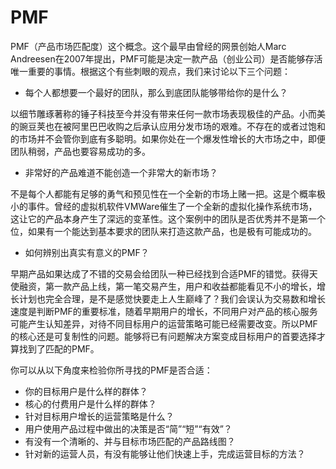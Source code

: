 # PMF 

PMF（产品市场匹配度）这个概念。这个最早由曾经的网景创始人Marc Andreesen在2007年提出，PMF可能是决定一款产品（创业公司）是否能够存活唯一重要的事情。根据这个有些刺眼的观点，我们来讨论以下三个问题：

- 每个人都想要一个最好的团队，那么到底团队能够带给你的是什么？

以细节雕琢著称的锤子科技至今并没有带来任何一款市场表现极佳的产品。小而美的豌豆荚也在被阿里巴巴收购之后承认应用分发市场的艰难。不存在的或者过饱和的市场并不会管你到底有多聪明。如果你处在一个爆发性增长的大市场之中，即便团队稍弱，产品也要容易成功的多。

- 非常好的产品难道不能创造一个非常大的新市场？

不是每个人都能有足够的勇气和预见性在一个全新的市场上赌一把。这是个概率极小的事件。曾经的虚拟机软件VMWare催生了一个全新的虚拟化操作系统市场，这让它的产品本身产生了深远的变革性。这个案例中的团队是否优秀并不是第一个位，如果有一个能达到基本要求的团队来打造这款产品，也是极有可能成功的。

- 如何辨别出真实有意义的PMF？

早期产品如果达成了不错的交易会给团队一种已经找到合适PMF的错觉。获得天使融资，第一款产品上线，第一笔交易产生，用户和收益都能看见不小的增长，增长计划也完全合理，是不是感觉快要走上人生巅峰了？我们会误认为交易数和增长速度是判断PMF的重要标准，随着早期用户的增长，不同用户对产品的核心服务可能产生认知差异，对待不同目标用户的运营策略可能已经需要改变。所以PMF的核心还是可复制性的问题。能够将已有问题解决方案变成目标用户的首要选择才算找到了匹配的PMF。

你可以从以下角度来检验你所寻找的PMF是否合适：

- 你的目标用户是什么样的群体？
- 核心的付费用户是什么样的群体？
- 针对目标用户增长的运营策略是什么？
- 用户使用产品过程中做出的决策是否“简”“短”“有效”？
- 有没有一个清晰的、并与目标市场匹配的产品路线图？
- 针对新的运营人员，有没有能够让他们快速上手，完成运营目标的方法？
